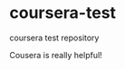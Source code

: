 # coursera-test
coursera test repository
<!doctype html>
<html>
<head>
  <meta charset="utf-8">
  <title>Cousera is cool!</title>
</head>
<body>
Cousera is really helpful!
</body>
</html>  